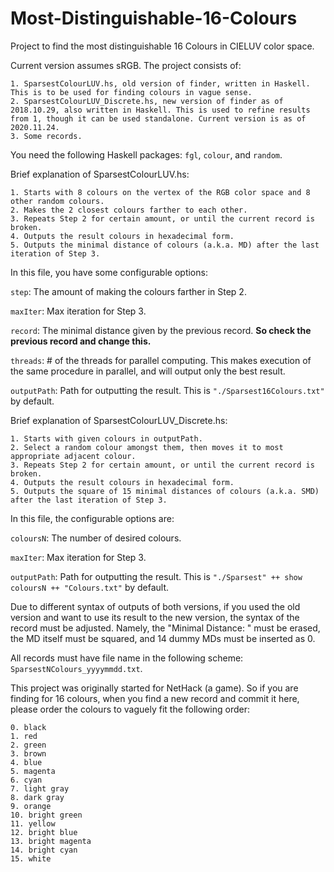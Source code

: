 # Most-Distinguishable-16-Colours
Project to find the most distinguishable 16 Colours in CIELUV color space.

Current version assumes sRGB. The project consists of:

    1. SparsestColourLUV.hs, old version of finder, written in Haskell. This is to be used for finding colours in vague sense.
    2. SparsestColourLUV_Discrete.hs, new version of finder as of 2018.10.29, also written in Haskell. This is used to refine results from 1, though it can be used standalone. Current version is as of 2020.11.24.
    3. Some records.

You need the following Haskell packages: `fgl`, `colour`, and `random`.

Brief explanation of SparsestColourLUV.hs:

    1. Starts with 8 colours on the vertex of the RGB color space and 8 other random colours.
    2. Makes the 2 closest colours farther to each other.
    3. Repeats Step 2 for certain amount, or until the current record is broken.
    4. Outputs the result colours in hexadecimal form.
    5. Outputs the minimal distance of colours (a.k.a. MD) after the last iteration of Step 3.

In this file, you have some configurable options:

`step`: The amount of making the colours farther in Step 2.

`maxIter`: Max iteration for Step 3.

`record`: The minimal distance given by the previous record. **So check the previous record and change this.**

`threads`: # of the threads for parallel computing. This makes execution of the same procedure in parallel, and will output only the best result.

`outputPath`: Path for outputting the result. This is `"./Sparsest16Colours.txt"` by default.

Brief explanation of SparsestColourLUV_Discrete.hs:

    1. Starts with given colours in outputPath.
    2. Select a random colour amongst them, then moves it to most appropriate adjacent colour.
    3. Repeats Step 2 for certain amount, or until the current record is broken.
    4. Outputs the result colours in hexadecimal form.
    5. Outputs the square of 15 minimal distances of colours (a.k.a. SMD) after the last iteration of Step 3.

In this file, the configurable options are:

`coloursN`: The number of desired colours.

`maxIter`: Max iteration for Step 3.

`outputPath`: Path for outputting the result. This is `"./Sparsest" ++ show coloursN ++ "Colours.txt"` by default.

Due to different syntax of outputs of both versions, if you used the old version and want to use its result to the new version, the syntax of the record must be adjusted. Namely, the "Minimal Distance: " must be erased, the MD itself must be squared, and 14 dummy MDs must be inserted as 0.

All records must have file name in the following scheme: `SparsestNColours_yyyymmdd.txt`.

This project was originally started for NetHack (a game). So if you are finding for 16 colours, when you find a new record and commit it here, please order the colours to vaguely fit the following order:

    0. black
    1. red
    2. green
    3. brown
    4. blue
    5. magenta
    6. cyan
    7. light gray
    8. dark gray
    9. orange
    10. bright green
    11. yellow
    12. bright blue
    13. bright magenta
    14. bright cyan
    15. white
